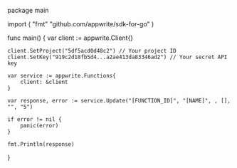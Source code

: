 package main

import (
    "fmt"
    "github.com/appwrite/sdk-for-go"
)

func main() {
    var client := appwrite.Client{}

    client.SetProject("5df5acd0d48c2") // Your project ID
    client.SetKey("919c2d18fb5d4...a2ae413da83346ad2") // Your secret API key

    var service := appwrite.Functions{
        client: &client
    }

    var response, error := service.Update("[FUNCTION_ID]", "[NAME]", , [], "", "5")

    if error != nil {
        panic(error)
    }

    fmt.Println(response)
}